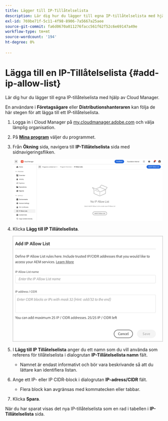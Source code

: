 ```yaml
---
title: Lägger till IP-Tillåtelselista
description: Lär dig hur du lägger till egna IP-tillåtelselista med hjälp av Cloud Manager.
exl-id: 769be71f-5c11-4f98-8906-7a5667a25aee
source-git-commit: fa6d0670a011276facc561f62f52c6e69147a49e
workflow-type: tm+mt
source-wordcount: '194'
ht-degree: 0%

---
```



# Lägga till en IP-Tillåtelselista {#add-ip-allow-list}

Lär dig hur du lägger till egna IP-tillåtelselista med hjälp av Cloud Manager.

En användare i **Företagsägare** eller **Distributionshanteraren** kan följa de här stegen för att lägga till ett IP-tillåtelselista.

1. Logga in i Cloud Manager på [my.cloudmanager.adobe.com](https://my.cloudmanager.adobe.com/) och välja lämplig organisation.

1. På **[Mina program](/help/implementing/cloud-manager/navigation.md#my-programs)** väljer du programmet.

1. Från **Ökning** sida, navigera till **IP-Tillåtelselista** sida med sidnavigeringsfliken.

   ![Alternativet IP-tillåtelselista på sidopanelen](/help/implementing/cloud-manager/assets/ip-allow-list/ip-allow-list-create.png)

1. Klicka **Lägg till IP Tillåtelselista**.

   ![Dialogrutan Lägg till IP-Tillåtelselista](/help/implementing/cloud-manager/assets/ip-allow-list/ip-allow-list-create02.png)

1. I **Lägg till IP Tillåtelselista** anger du ett namn som du vill använda som referens för tillåtelselista i dialogrutan **IP-Tillåtelselista namn** fält.

   * Namnet är endast informativt och bör vara beskrivande så att du lättare kan identifiera listan.

1. Ange ett IP- eller IP CIDR-block i dialogrutan **IP-adress/CIDR** fält.

   * Flera block kan avgränsas med kommatecken eller tabbar.

1. Klicka **Spara**.

När du har sparat visas det nya IP-tillåtelselista som en rad i tabellen i **IP-Tillåtelselista** sida.
